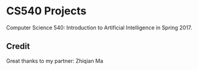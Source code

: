 # CS540 Projects
Computer Science 540: Introduction to Artificial Intelligence in Spring 2017.

## Credit
Great thanks to my partner: Zhiqian Ma
